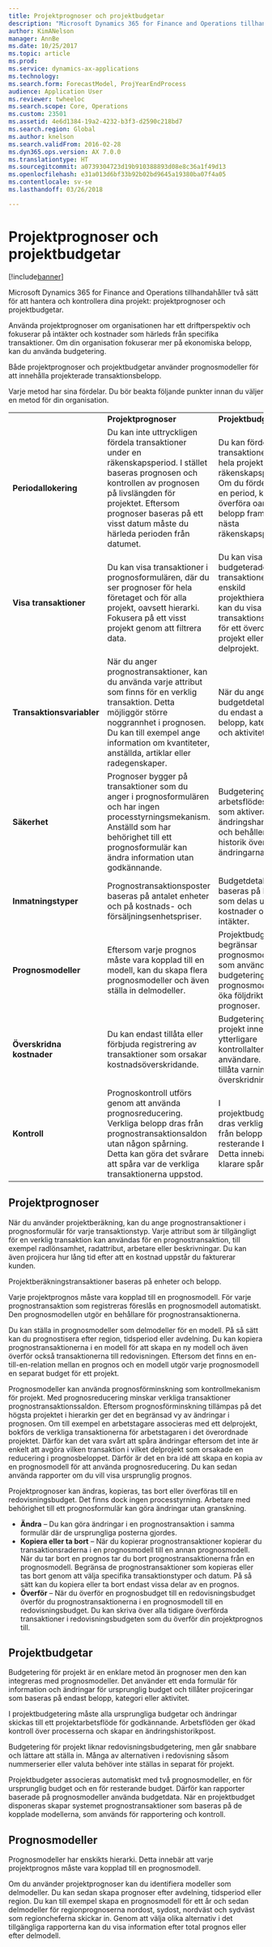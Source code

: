 ```yaml
---
title: Projektprognoser och projektbudgetar
description: "Microsoft Dynamics 365 for Finance and Operations tillhandahåller projektprognoser och projektbudgetar för att hantera och kontrollera dina projekt."
author: KimANelson
manager: AnnBe
ms.date: 10/25/2017
ms.topic: article
ms.prod: 
ms.service: dynamics-ax-applications
ms.technology: 
ms.search.form: ForecastModel, ProjYearEndProcess
audience: Application User
ms.reviewer: twheeloc
ms.search.scope: Core, Operations
ms.custom: 23501
ms.assetid: 4e6d1384-19a2-4232-b3f3-d2590c218bd7
ms.search.region: Global
ms.author: knelson
ms.search.validFrom: 2016-02-28
ms.dyn365.ops.version: AX 7.0.0
ms.translationtype: HT
ms.sourcegitcommit: a0739304723d19b910388893d08e8c36a1f49d13
ms.openlocfilehash: e31a013d6bf33b92b02bd9645a19380ba07f4a05
ms.contentlocale: sv-se
ms.lasthandoff: 03/26/2018

---
```


# <a name="project-forecasts-and-budgets"></a>Projektprognoser och projektbudgetar

[!include[banner](../includes/banner.md)]


Microsoft Dynamics 365 for Finance and Operations tillhandahåller två sätt för att hantera och kontrollera dina projekt: projektprognoser och projektbudgetar. 

Använda projektprognoser om organisationen har ett driftperspektiv och fokuserar på intäkter och kostnader som härleds från specifika transaktioner. Om din organisation fokuserar mer på ekonomiska belopp, kan du använda budgetering. 

Både projektprognoser och projektbudgetar använder prognosmodeller för att innehålla projekterade transaktionsbelopp. 

Varje metod har sina fördelar. Du bör beakta följande punkter innan du väljer en metod för din organisation.

|                           |                                          |                                                    |
|---------------------------|------------------------------------------|----------------------------------------------------|
|                           | **Projektprognoser**                  | **Projektbudgetar**                              |
| **Periodallokering**     | Du kan inte uttryckligen fördela transaktioner under en räkenskapsperiod. I stället baseras prognosen och kontrollen av prognosen på livslängden för projektet. Eftersom prognoser baseras på ett visst datum måste du härleda perioden från datumet. | Du kan fördela transaktioner över hela projektet eller en räkenskapsperiod. Om du fördelar över en period, kan du överföra oanvända belopp framåt till nästa räkenskapsperiod. |
| **Visa transaktioner**  | Du kan visa transaktioner i prognosformulären, där du ser prognoser för hela företaget och för alla projekt, oavsett hierarki. Fokusera på ett visst projekt genom att filtrera data.                                       | Du kan visa budgeterade transaktioner för en enskild projekthierarki. Därför kan du visa transaktionsdetaljer för ett överordnat projekt eller dess delprojekt.                 |
| **Transaktionsvariabler** | När du anger prognostransaktioner, kan du använda varje attribut som finns för en verklig transaktion. Detta möjliggör större noggrannhet i prognosen. Du kan till exempel ange information om kvantiteter, anställda, artiklar eller radegenskaper.         | När du anger budgetdetaljer, kan du endast använda belopp, kategorier och aktiviteter.                    |
| **Säkerhet**              | Prognoser bygger på transaktioner som du anger i prognosformulären och har ingen processtyrningsmekanism. Anställd som har behörighet till ett prognosformulär kan ändra information utan godkännande.                                        | Budgetering använder arbetsflödessystemet, som aktiverar ändringshantering och behåller en historik över ändringarna.         |
| **Inmatningstyper**           | Prognostransaktionsposter baseras på antalet enheter och på kostnads- och försäljningsenhetspriser.  | Budgetdetaljer baseras på belopp som delas upp mellan kostnader och intäkter.                                          |
| **Prognosmodeller**       | Eftersom varje prognos måste vara kopplad till en modell, kan du skapa flera prognosmodeller och även ställa in delmodeller.           | Projektbudgetar begränsar prognosmodellerna som används för budgeteringen. Färre prognosmodeller kan öka följdriktigheten i prognoser.                           |
| **Överskridna kostnader**         | Du kan endast tillåta eller förbjuda registrering av transaktioner som orsakar kostnadsöverskridande.   | Budgetering för projekt innehåller ytterligare kontrollalternativ för användare. Du kan tillåta varningar och överskridningar.                    |
| **Kontroll**               | Prognoskontroll utförs genom att använda prognosreducering. Verkliga belopp dras från prognostransaktionsaldon utan någon spårning. Detta kan göra det svårare att spåra var de verkliga transaktionerna uppstod.                   | I projektbudgetkontroll dras verkliga belopp från belopp i den resterande budgeten. Detta innebär en klarare spårning.                                   |

## <a name="project-forecasts"></a>Projektprognoser
När du använder projektberäkning, kan du ange prognostransaktioner i prognosformulär för varje transaktionstyp. Varje attribut som är tillgängligt för en verklig transaktion kan användas för en prognostransaktion, till exempel radlönsamhet, radattribut, arbetare eller beskrivningar. Du kan även projicera hur lång tid efter att en kostnad uppstår du fakturerar kunden. 

Projektberäkningstransaktioner baseras på enheter och belopp. 

Varje projektprognos måste vara kopplad till en prognosmodell. För varje prognostransaktion som registreras föreslås en prognosmodell automatiskt. Den prognosmodellen utgör en behållare för prognostransaktionerna. 

Du kan ställa in prognosmodeller som delmodeller för en modell. På så sätt kan du prognostisera efter region, tidsperiod eller avdelning. Du kan kopiera prognostransaktionerna i en modell för att skapa en ny modell och även överför också transaktionerna till redovisningen. Eftersom det finns en en-till-en-relation mellan en prognos och en modell utgör varje prognosmodell en separat budget för ett projekt. 

Prognosmodeller kan använda prognosförminskning som kontrollmekanism för projekt. Med prognosreducering minskar verkliga transaktioner prognostransaktionssaldon. Eftersom prognosförminskning tillämpas på det högsta projektet i hierarkin ger det en begränsad vy av ändringar i prognosen. Om till exempel en arbetstagare associeras med ett delprojekt, bokförs de verkliga transaktionerna för arbetstagaren i det överordnade projektet. Därför kan det vara svårt att spåra ändringar eftersom det inte är enkelt att avgöra vilken transaktion i vilket delprojekt som orsakade en reducering i prognosbeloppet. Därför är det en bra idé att skapa en kopia av en prognosmodell för att använda prognosreducering. Du kan sedan använda rapporter om du vill visa ursprunglig prognos. 

Projektprognoser kan ändras, kopieras, tas bort eller överföras till en redovisningsbudget. Det finns dock ingen processtyrning. Arbetare med behörighet till ett prognosformulär kan göra ändringar utan granskning.

-   **Ändra** – Du kan göra ändringar i en prognostransaktion i samma formulär där de ursprungliga posterna gjordes.
-   **Kopiera eller ta bort** – När du kopierar prognostransaktioner kopierar du transaktionsraderna i en prognosmodell till en annan prognosmodell. När du tar bort en prognos tar du bort prognostransaktionerna från en prognosmodell. Begränsa de prognostransaktioner som kopieras eller tas bort genom att välja specifika transaktionstyper och datum. På så sätt kan du kopiera eller ta bort endast vissa delar av en prognos.
-   **Överför** – När du överför en prognosbudget till en redovisningsbudget överför du prognostransaktionerna i en prognosmodell till en redovisningsbudget. Du kan skriva över alla tidigare överförda transaktioner i redovisningsbudgeten som du överför din projektprognos till.

## <a name="project-budgets"></a>Projektbudgetar
Budgetering för projekt är en enklare metod än prognoser men den kan integreras med prognosmodeller. Det använder ett enda formulär för information och ändringar för ursprunglig budget och tillåter projiceringar som baseras på endast belopp, kategori eller aktivitet. 

I projektbudgetering måste alla ursprungliga budgetar och ändringar skickas till ett projektarbetsflöde för godkännande. Arbetsflöden ger ökad kontroll över processerna och skapar en ändringshistorikpost. 

Budgetering för projekt liknar redovisningsbudgetering, men går snabbare och lättare att ställa in. Många av alternativen i redovisning såsom nummerserier eller valuta behöver inte ställas in separat för projekt.

Projektbudgeter associeras automatiskt med två prognosmodeller, en för ursprunglig budget och en för resterande budget. Därför kan rapporter baserade på prognosmodeller använda budgetdata. När en projektbudget disponeras skapar systemet prognostransaktioner som baseras på de kopplade modellerna, som används för rapportering och kontroll.

## <a name="forecast-models"></a>Prognosmodeller
Prognosmodeller har enskikts hierarki. Detta innebär att varje projektprognos måste vara kopplad till en prognosmodell.

Om du använder projektprognoser kan du identifiera modeller som delmodeller. Du kan sedan skapa prognoser efter avdelning, tidsperiod eller region. Du kan till exempel skapa en prognosmodell för ett år och sedan delmodeller för regionprognoserna nordost, sydost, nordväst och sydväst som regioncheferna skickar in. Genom att välja olika alternativ i det tillgängliga rapporterna kan du visa information efter total prognos eller efter delmodell.




